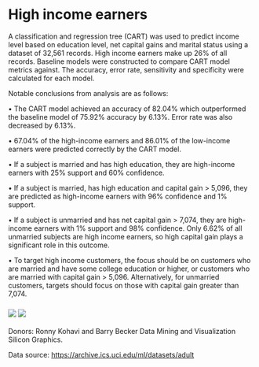 # High income earners

A classification and regression tree (CART) was used to predict income level based on
education level, net capital gains and marital status using a dataset of 32,561 records. 
High income earners make up 26% of all records. Baseline models were constructed to 
compare CART model metrics against. The accuracy, error rate, sensitivity and 
specificity were calculated for each model. 

Notable conclusions from analysis are as follows:


• The CART model achieved an accuracy of 82.04% which outperformed the 
baseline model of 75.92% accuracy by 6.13%. Error rate was also decreased by 
6.13%.

• 67.04% of the high-income earners and 86.01% of the low-income earners were 
predicted correctly by the CART model.

• If a subject is married and has high education, they are high-income earners with 
25% support and 60% confidence. 

• If a subject is married, has high education and capital gain > 5,096, they are 
predicted as high-income earners with 96% confidence and 1% support. 

• If a subject is unmarried and has net capital gain > 7,074, they are high-income 
earners with 1% support and 98% confidence. Only 6.62% of all unmarried 
subjects are high income earners, so high capital gain plays a significant role in 
this outcome. 

• To target high income customers, the focus should be on customers who are 
married and have some college education or higher, or customers who are married 
with capital gain > 5,096. Alternatively, for unmarried customers, targets should 
focus on those with capital gain greater than 7,074. 


### ![](images/CART_DT.jp)  ![](images/eval_metrics.JP)



Donors: Ronny Kohavi and Barry Becker
Data Mining and Visualization
Silicon Graphics.

Data source: https://archive.ics.uci.edu/ml/datasets/adult
